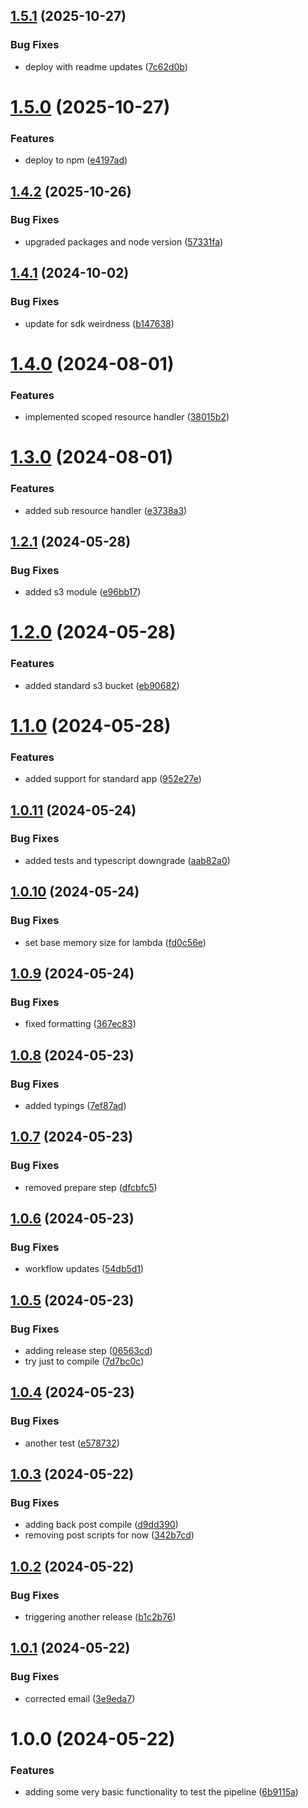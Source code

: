 ## [1.5.1](https://github.com/roycenobles/cdk-constructs/compare/v1.5.0...v1.5.1) (2025-10-27)


### Bug Fixes

* deploy with readme updates ([7c62d0b](https://github.com/roycenobles/cdk-constructs/commit/7c62d0b52466df5ad7dbf9eed642e766dab343b2))

# [1.5.0](https://github.com/roycenobles/cdk-constructs/compare/v1.4.2...v1.5.0) (2025-10-27)


### Features

* deploy to npm ([e4197ad](https://github.com/roycenobles/cdk-constructs/commit/e4197ad693fc94965b8c2c6f8e40d71e8b189a4a))

## [1.4.2](https://github.com/roycenobles/cdk-constructs/compare/v1.4.1...v1.4.2) (2025-10-26)


### Bug Fixes

* upgraded packages and node version ([57331fa](https://github.com/roycenobles/cdk-constructs/commit/57331fabd92d3af79672c57388be076d8e221619))

## [1.4.1](https://github.com/roycenobles/cdk-constructs/compare/v1.4.0...v1.4.1) (2024-10-02)


### Bug Fixes

* update for sdk weirdness ([b147638](https://github.com/roycenobles/cdk-constructs/commit/b147638f01f52211f83881a9d3eee556a59dcd35))

# [1.4.0](https://github.com/roycenobles/cdk-constructs/compare/v1.3.0...v1.4.0) (2024-08-01)


### Features

* implemented scoped resource handler ([38015b2](https://github.com/roycenobles/cdk-constructs/commit/38015b2fdb74fb49d95fe54a36346608e180cc5b))

# [1.3.0](https://github.com/roycenobles/cdk-constructs/compare/v1.2.1...v1.3.0) (2024-08-01)


### Features

* added sub resource handler ([e3738a3](https://github.com/roycenobles/cdk-constructs/commit/e3738a3f9c52d1dd5aa2aa267a2a53558585193f))

## [1.2.1](https://github.com/roycenobles/cdk-constructs/compare/v1.2.0...v1.2.1) (2024-05-28)


### Bug Fixes

* added s3 module ([e96bb17](https://github.com/roycenobles/cdk-constructs/commit/e96bb17e7f0f922eb7cf788a611afc75f8e8471f))

# [1.2.0](https://github.com/roycenobles/cdk-constructs/compare/v1.1.0...v1.2.0) (2024-05-28)


### Features

* added standard s3 bucket ([eb90682](https://github.com/roycenobles/cdk-constructs/commit/eb90682bdd1cdb05ded0719fa883064683d2081c))

# [1.1.0](https://github.com/roycenobles/cdk-constructs/compare/v1.0.11...v1.1.0) (2024-05-28)


### Features

* added support for standard app ([952e27e](https://github.com/roycenobles/cdk-constructs/commit/952e27e92d135c1fe37e2169a5ff478c49ee639b))

## [1.0.11](https://github.com/roycenobles/cdk-constructs/compare/v1.0.10...v1.0.11) (2024-05-24)


### Bug Fixes

* added tests and typescript downgrade ([aab82a0](https://github.com/roycenobles/cdk-constructs/commit/aab82a0c39e8d206be2552eaf20ffb2551702132))

## [1.0.10](https://github.com/roycenobles/cdk-constructs/compare/v1.0.9...v1.0.10) (2024-05-24)


### Bug Fixes

* set base memory size for lambda ([fd0c56e](https://github.com/roycenobles/cdk-constructs/commit/fd0c56ee26a93a82d8c042e4980446f31d423c01))

## [1.0.9](https://github.com/roycenobles/cdk-constructs/compare/v1.0.8...v1.0.9) (2024-05-24)


### Bug Fixes

* fixed formatting ([367ec83](https://github.com/roycenobles/cdk-constructs/commit/367ec83372a897db4e71b5a1bb6ebccad8ea1498))

## [1.0.8](https://github.com/roycenobles/cdk-constructs/compare/v1.0.7...v1.0.8) (2024-05-23)


### Bug Fixes

* added typings ([7ef87ad](https://github.com/roycenobles/cdk-constructs/commit/7ef87adcf7e1feba15347926e167efabc147dcf8))

## [1.0.7](https://github.com/roycenobles/cdk-constructs/compare/v1.0.6...v1.0.7) (2024-05-23)


### Bug Fixes

* removed prepare step ([dfcbfc5](https://github.com/roycenobles/cdk-constructs/commit/dfcbfc59511b45c6b384035cb023e7f19519b4d7))

## [1.0.6](https://github.com/roycenobles/cdk-constructs/compare/v1.0.5...v1.0.6) (2024-05-23)


### Bug Fixes

* workflow updates ([54db5d1](https://github.com/roycenobles/cdk-constructs/commit/54db5d1ac9a1ee363eafcbf5069154e76930e905))

## [1.0.5](https://github.com/roycenobles/cdk-constructs/compare/v1.0.4...v1.0.5) (2024-05-23)


### Bug Fixes

* adding release step ([06563cd](https://github.com/roycenobles/cdk-constructs/commit/06563cd328dbe0722c0d075e2558d52c2e2b491c))
* try just to compile ([7d7bc0c](https://github.com/roycenobles/cdk-constructs/commit/7d7bc0c6e5acb3c41581c6904334fc589edc9e85))

## [1.0.4](https://github.com/roycenobles/cdk-constructs/compare/v1.0.3...v1.0.4) (2024-05-23)


### Bug Fixes

* another test ([e578732](https://github.com/roycenobles/cdk-constructs/commit/e578732a1612c5903a88b4c3dcf8cc6a23bbf637))

## [1.0.3](https://github.com/roycenobles/cdk-constructs/compare/v1.0.2...v1.0.3) (2024-05-22)


### Bug Fixes

* adding back post compile ([d9dd390](https://github.com/roycenobles/cdk-constructs/commit/d9dd3906b4b9fc9dd22d59c8c7c324bf9d9e323e))
* removing post scripts for now ([342b7cd](https://github.com/roycenobles/cdk-constructs/commit/342b7cd285340c1d2e545fcdc95607774bb64755))

## [1.0.2](https://github.com/roycenobles/cdk-constructs/compare/v1.0.1...v1.0.2) (2024-05-22)


### Bug Fixes

* triggering another release ([b1c2b76](https://github.com/roycenobles/cdk-constructs/commit/b1c2b765e18b9d6e37ab025e669516b0aa5e43f5))

## [1.0.1](https://github.com/roycenobles/cdk-constructs/compare/v1.0.0...v1.0.1) (2024-05-22)


### Bug Fixes

* corrected email ([3e9eda7](https://github.com/roycenobles/cdk-constructs/commit/3e9eda76cb594912bab326ab0fbd470e536ac2e1))

# 1.0.0 (2024-05-22)


### Features

* adding some very basic functionality to test the pipeline ([6b9115a](https://github.com/roycenobles/cdk-constructs/commit/6b9115aeef37996e6fbc3578b5f82486114445e7))
